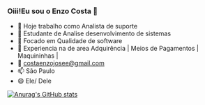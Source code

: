 ### Oiii!Eu sou o Enzo Costa 👋



- 🔭 Hoje trabalho como Analista de suporte 
- 🌱 Estudante de Analise desenvolvimento de sistemas
- 👯 Focado em Qualidade de software
- 🤔 Experiencia na de area Adquirência | Meios de Pagamentos | Maquininhas |
- 💬 costaenzojosee@gmail.com
- 📫 São Paulo
- 😄 Ele/ Dele

<div align="center">
  <a href="https://github.com/enzocossst">
</div>

![Anurag's GitHub stats](https://github-readme-stats.vercel.app/api?username=enzocossst&show_icons=true&theme=tokyonight)

